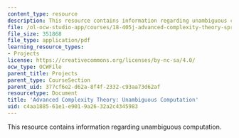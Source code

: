 ```yaml
---
content_type: resource
description: This resource contains information regarding unambiguous computation.
file: /ol-ocw-studio-app/courses/18-405j-advanced-complexity-theory-spring-2016/c4aa188561e1e9019a2632a2c4345983_MIT18_405JS16_Unambiguous.pdf
file_size: 351868
file_type: application/pdf
learning_resource_types:
- Projects
license: https://creativecommons.org/licenses/by-nc-sa/4.0/
ocw_type: OCWFile
parent_title: Projects
parent_type: CourseSection
parent_uid: 377cf6e2-d62a-8f4f-2332-c93aa73d62af
resourcetype: Document
title: 'Advanced Complexity Theory: Unambiguous Computation'
uid: c4aa1885-61e1-e901-9a26-32a2c4345983
---
```

This resource contains information regarding unambiguous computation.